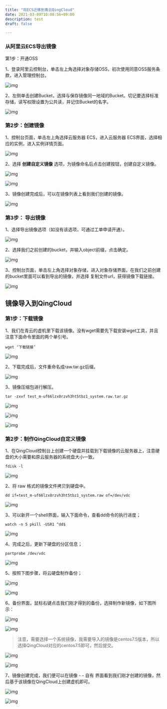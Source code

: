 ```yaml
---
title: "将ECS迁移到青云QingCloud"
date: 2021-03-09T10:08:56+09:00
description: test
draft: false

---
```


### 从阿里云ECS导出镜像

第1步：开通OSS

1、登录阿里云控制台，单击左上角选择对象存储OSS，初次使用同意OSS服务条款，进入管理控制台。

![img](../../_images/ecs2qing.assets/clip_image002.png)

2、左侧单击创建Bucket，选择与保存镜像同一地域的Bucket。切记要选择标准存储，读写权限设置为公共读，并记住Bucket的名字。

![img](../../_images/ecs2qing.assets/clip_image004.png)




### 第2步：创建镜像

1、控制台页面，单击左上角选择云服务器 ECS，进入云服务器 ECS界面，选择相应的实例，进入实例详情页面。

![img](../../_images/ecs2qing.assets/clip_image006.png)




2、选择 **创建自定义镜像** 选项，为镜像命名后点击创建按钮，创建自定义镜像。

![img](../../_images/ecs2qing.assets/clip_image008.png)

![img](../../_images/ecs2qing.assets/clip_image010.png)




3、镜像创建完成后，可以在镜像列表上看到我们创建的镜像。

![img](../../_images/ecs2qing.assets/clip_image012.png)




### 第3步： 导出镜像


1、选择导出镜像选项（如没有该选项，可通过工单申请开通）。

![img](../../_images/ecs2qing.assets/clip_image020.png)



2、选择我们之前创建的bucket，并输入object前缀，点击确定。

![img](../../_images/ecs2qing.assets/clip_image022.png)



3、控制台页面，单击左上角选择对象存储，进入对象存储界面，在我们之前创建的bucket里面可以看到导出的镜像，并选择 复制文件url，获得镜像下载链接。

![img](../../_images/ecs2qing.assets/clip_image026.png)




## 镜像导入到QingCloud

### 第1步：下载镜像

1、我们在青云的虚机里下载该镜像。没有wget需要先下载安装wget工具，并且注意下面命令里面的两个单引号。

`wget ‘下载链接’`

![img](../../_images/ecs2qing.assets/clip_image029.jpg)

2、下载完成后，文件重命名成raw.tar.gz后缀。

![img](../../_images/ecs2qing.assets/clip_image031.jpg)


3、镜像压缩包进行解压。

`tar -zxvf test_m-uf66lzx8rzvh3ht5tbz1_system.raw.tar.gz`

![img](../../_images/ecs2qing.assets/clip_image033.jpg)

![img](../../_images/ecs2qing.assets/clip_image035.jpg)

![img](../../_images/ecs2qing.assets/clip_image037.jpg)


### 第2步：制作QingCloud自定义镜像

1、在QingCloud控制台上创建一个硬盘并挂载到下载镜像的云服务器上，注意硬盘的大小需要和原云服务器的系统盘大小一致。

`fdisk -l`

![img](../../_images/ecs2qing.assets/clip_image039.jpg)


2、将 raw 格式的镜像文件拷贝到硬盘中。

`dd if=test_m-uf66lzx8rzvh3ht5tbz1_system.raw of=/dev/vdc`

![img](../../_images/ecs2qing.assets/clip_image041.jpg)

3、可以新开一个shell界面，输入下面命令，查看dd命令的执行进度；

`watch -n 5 pkill -USR1 ^dd$`

![img](../../_images/ecs2qing.assets/clip_image043.jpg)


4、完成之后，更新下硬盘的分区信息；

`partprobe /dev/vdc`

![img](../../_images/ecs2qing.assets/clip_image045.jpg)

5、按照下图步骤，将云硬盘制作备份；

![img](../../_images/ecs2qing.assets/clip_image047.png)

![img](../../_images/ecs2qing.assets/clip_image049.png)

6、备份界面，鼠标右键点击我们刚才得到的备份，选择制作新镜像，如下图所示：

![img](../../_images/ecs2qing.assets/clip_image051.png)

![img](../../_images/ecs2qing.assets/clip_image053.png)

>  注意，需要选择一个系统镜像，我需要导入的镜像是centos7.5版本，所以选择QingCloud对应的centos7.5即可，然后提交。

![img](../../_images/ecs2qing.assets/clip_image055.png)

![img](../../_images/ecs2qing.assets/clip_image057.png)



7、镜像创建完成，我们便可以在镜像 - - 自有 界面看到我们刚才创建的镜像，然后基于该镜像在QingCloud上创建虚机即可。

![img](../../_images/ecs2qing.assets/clip_image059.png)

![img](../../_images/ecs2qing.assets/clip_image061.png)
